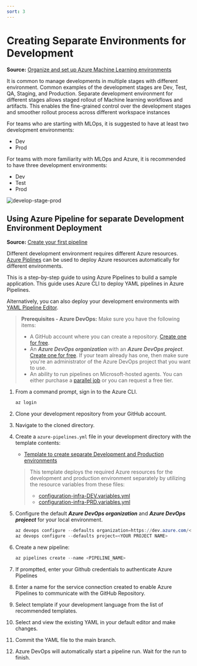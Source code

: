 ```yaml
---
sort: 3
---
```

# Creating Separate Environments for Development
**Source:** [Organize and set up Azure Machine Learning environments](https://docs.microsoft.com/en-us/azure/cloud-adoption-framework/ready/azure-best-practices/ai-machine-learning-resource-organization)

It is common to manage developments in multiple stages with different environment. Common examples of the development stages are Dev, Test, QA, Staging, and Production.
Separate development environment for different stages allows staged rollout of Machine learning workflows and artifacts.
This enables the fine-grained control over the development stages and smoother rollout process across different workspace instances

For teams who are starting with MLOps, it is suggested to have at least two development environments:
* Dev
* Prod

For teams with more familiarity with MLOps and Azure, it is recommended to have three development environments:
* Dev
* Test
* Prod

![develop-stage-prod](../4-Migrate/dstoolkit-mlops-base/docs//media/devtestprd.png)

## Using Azure Pipeline for separate Development Environment Deployment
**Source:** [Create your first pipeline](https://docs.microsoft.com/en-us/azure/devops/pipelines/create-first-pipeline?view=azure-devops&tabs=azure-cli)

Different development environment requires different Azure resources. 
[Azure Piplines](https://docs.microsoft.com/en-us/azure/devops/pipelines/get-started/what-is-azure-pipelines?view=azure-devops) can be used to deploy Azure resources automatically for different environments.

This is a step-by-step guide to using Azure Pipelines to build a sample application. 
This guide uses Azure CLI to deploy YAML pipelines in Azure Pipelines.

Alternatively, you can also deploy your development environments with [YAML Pipeline Editor](https://docs.microsoft.com/en-us/azure/devops/pipelines/get-started/yaml-pipeline-editor?view=azure-devops).


>**Prerequisites - Azure DevOps:**
>Make sure you have the following items:
>* A GitHub account where you can create a repository. [Create one for free](https://github.com/).
>* An ***Azure DevOps organization*** with an ***Azure DevOps project***. [Create one for free](https://docs.microsoft.com/en-us/azure/devops/pipelines/get-started/pipelines-sign-up?view=azure-devops). If your team already has one, then make sure you're an administrator of the Azure DevOps project that you want to use.
>* An ability to run pipelines on Microsoft-hosted agents. You can either purchase a [parallel job](https://docs.microsoft.com/en-us/azure/devops/pipelines/licensing/concurrent-jobs?view=azure-devops) or you can request a free tier.


1. From a command prompt, sign in to the Azure CLI.
    ```Powershell
    az login
    ```
2. Clone your development repository from your GitHub account.
3. Navigate to the cloned directory.
4. Create a ```azure-pipelines.yml``` file in your development directory with the template contents:
   * [Template to create separate Development and Production environments](../4-Migrate/dstoolkit-mlops-base/azure-pipelines/PIPELINE-0-setup.yml)
   >This template deploys the required Azure resources for the development and production environment separately by utilizing the resource variables from these files:
   >* [configuration-infra-DEV.variables.yml](../4-Migrate/dstoolkit-mlops-base/configuration/configuration-infra-DEV.variables.yml)
   >* [configuration-infra-PRD.variables.yml](../4-Migrate/dstoolkit-mlops-base/configuration/configuration-infra-PRD.variables.yml)
   
5. Configure the default ***Azure DevOps organization*** and ***Azure DevOps projeect*** for your local environment.
   ```Powershell
   az devops configure --defaults organization=https://dev.azure.com/<YOUR DEVOPS ORGANIZATION>/
   az devops configure --defaults project=<YOUR PROJECT NAME>
   ```
6. Create a new pipeline:
    ```Powershell
    az pipelines create --name <PIPELINE_NAME>
    ```
7. If promptted, enter your Github credentials to authenticate Azure Pipelines
8. Enter a name for the service connection created to enable Azure Pipelines to communicate with the GitHub Repository.
9.  Select template if your development language from the list of recommended templates.
10. Select and view the existing YAML in your default editor and make changes.
11. Commit the YAML file to the main branch.
12. Azure DevOps will automatically start a pipeline run. Wait for the run to finish.
